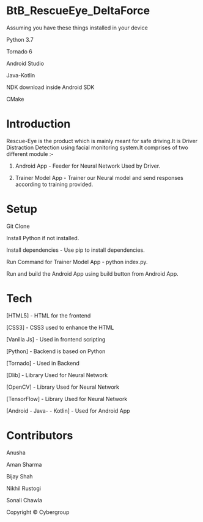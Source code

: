 # BtB_RescueEye_DeltaForce

Assuming you have these things installed in your device

Python 3.7

Tornado 6

Android Studio

Java-Kotlin

NDK download inside Android SDK

CMake

# Introduction

Rescue-Eye is the product which is mainly meant for safe driving.It is Driver Distraction Detection using facial monitoring system​.It comprises of two different module :-

1. Android App - Feeder for Neural Network Used by Driver.

2. Trainer Model App - Trainer our Neural model and send responses according to training provided.

# Setup

Git Clone

Install Python if not installed.

Install dependencies - Use pip to install dependencies.

Run Command for Trainer Model App - python index.py.

Run and build the Android App using build button from Android App.



# Tech

[HTML5] - HTML for the frontend

[CSS3] - CSS3 used to enhance the HTML

[Vanilla Js] - Used  in frontend scripting

[Python] - Backend is based on Python

[Tornado] - Used in Backend

[Dlib] - Library Used for Neural Network

[OpenCV] - Library Used for Neural Network

[TensorFlow] - Library Used for Neural Network

[Android - Java- - Kotlin] - Used for Android App



# Contributors

Anusha

Aman Sharma

Bijay Shah

Nikhil Rustogi

Sonali Chawla


Copyright
© Cybergroup